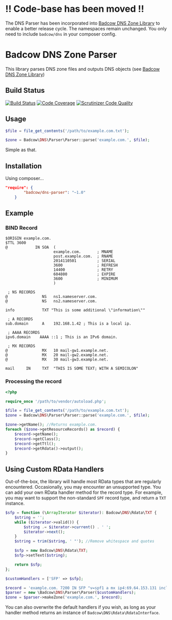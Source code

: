 !! Code-base has been moved !!
==============================
The DNS Parser has been incorporated into [Badcow DNS Zone Library](https://github.com/Badcow/DNS) to enable a better release cycle.
The namespaces remain unchanged. You only need to include `badcow/dns` in your composer config.

Badcow DNS Zone Parser
======================

This library parses DNS zone files and outputs DNS objects (see [Badcow DNS Zone Library](https://github.com/Badcow/DNS))

## Build Status
[![Build Status](https://travis-ci.org/Badcow/DNS-Parser.svg?branch=master)](https://travis-ci.org/Badcow/DNS-Parser)
[![Code Coverage](https://scrutinizer-ci.com/g/Badcow/DNS-Parser/badges/coverage.png?b=master)](https://scrutinizer-ci.com/g/Badcow/DNS-Parser/?branch=master)
[![Scrutinizer Code Quality](https://scrutinizer-ci.com/g/Badcow/DNS-Parser/badges/quality-score.png?b=master)](https://scrutinizer-ci.com/g/Badcow/DNS-Parser/?branch=master)

## Usage

```php
$file = file_get_contents('/path/to/example.com.txt');

$zone = Badcow\DNS\Parser\Parser::parse('example.com.', $file);
```

Simple as that.

## Installation
Using composer...
```json
"require": {
        "badcow/dns-parser": "~1.0"
    }
```

## Example

### BIND Record
```text
$ORIGIN example.com.
$TTL 3600
@            IN SOA  (
                     example.com.       ; MNAME
                     post.example.com.  ; RNAME
                     2014110501         ; SERIAL
                     3600               ; REFRESH
                     14400              ; RETRY
                     604800             ; EXPIRE
                     3600               ; MINIMUM
                     )

 ; NS RECORDS
@               NS   ns1.nameserver.com.
@               NS   ns2.nameserver.com.

info            TXT "This is some additional \"information\""

 ; A RECORDS
sub.domain      A    192.168.1.42 ; This is a local ip.

 ; AAAA RECORDS
ipv6.domain    AAAA ::1 ; This is an IPv6 domain.

 ; MX RECORDS
@               MX   10 mail-gw1.example.net.
@               MX   20 mail-gw2.example.net.
@               MX   30 mail-gw3.example.net.

mail     IN     TXT  "THIS IS SOME TEXT; WITH A SEMICOLON"
```

### Processing the record
```php
<?php

require_once '/path/to/vendor/autoload.php';

$file = file_get_contents('/path/to/example.com.txt');
$zone = Badcow\DNS\Parser\Parser::parse('example.com.', $file);

$zone->getName(); //Returns example.com.
foreach ($zone->getResourceRecords() as $record) {
    $record->getName();
    $record->getClass();
    $record->getTtl();
    $record->getRdata()->output();
}
```

## Using Custom RData Handlers
Out-of-the-box, the library will handle most RData types that are regularly encountered. Occasionally, you may encounter
an unsupported type. You can add your own RData handler method for the record type. For example, you may want to support
the non-standard `SPF` record type, and return a `TXT` instance.
```php
$sfp = function (\ArrayIterator $iterator): Badcow\DNS\Rdata\TXT {
    $string = '';
    while ($iterator->valid()) {
        $string .= $iterator->current() . ' ';
        $iterator->next();
    }
    $string = trim($string, ' "'); //Remove whitespace and quotes

    $sfp = new Badcow\DNS\Rdata\TXT;
    $sfp->setText($string);

    return $sfp;
};

$customHandlers = ['SFP' => $sfp];

$record = 'example.com. 7200 IN SFP "v=spf1 a mx ip4:69.64.153.131 include:_spf.google.com ~all"';
$parser = new \Badcow\DNS\Parser\Parser($customHandlers);
$zone = $parser->makeZone('example.com.', $record);
```

You can also overwrite the default handlers if you wish, as long as your handler method returns an instance of
`Badcow\DNS\Rdata\RdataInterface`.

